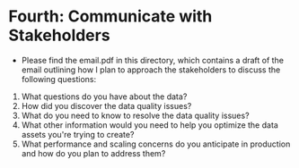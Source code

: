 # Fourth: Communicate with Stakeholders

- Please find the email.pdf in this directory, which contains a draft of the email outlining how I plan to approach the stakeholders to discuss the following questions:

1. What questions do you have about the data?
2. How did you discover the data quality issues?
3. What do you need to know to resolve the data quality issues?
4. What other information would you need to help you optimize the data assets you're trying to create?
5. What performance and scaling concerns do you anticipate in production and how do you plan to address them?
